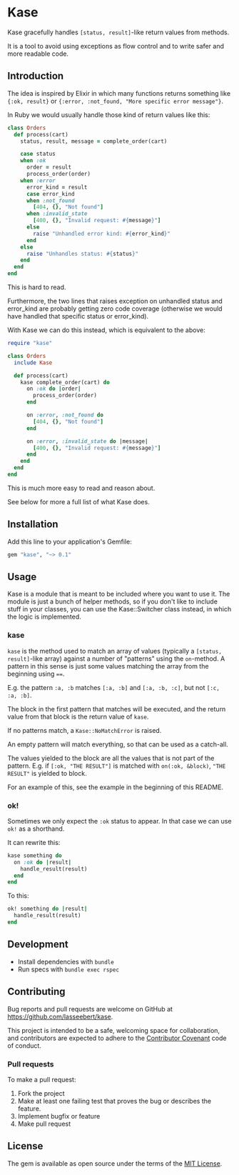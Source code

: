# Kase

Kase gracefully handles `[status, result]`-like return values from methods.

It is a tool to avoid using exceptions as flow control and to write safer and
more readable code.

## Introduction

The idea is inspired by Elixir in which many functions returns something like
`{:ok, result}` or `{:error, :not_found, "More specific error message"}`.

In Ruby we would usually handle those kind of return values like this:

```ruby
class Orders
  def process(cart)
    status, result, message = complete_order(cart)

    case status
    when :ok
      order = result
      process_order(order)
    when :error
      error_kind = result
      case error_kind
      when :not_found
        [404, {}, "Not found"]
      when :invalid_state
        [400, {}, "Invalid request: #{message}"]
      else
        raise "Unhandled error kind: #{error_kind}"
      end
    else
      raise "Unhandles status: #{status}"
    end
  end
end
```

This is hard to read.

Furthermore, the two lines that raises exception on unhandled status and
error_kind are probably getting zero code coverage (otherwise we would have
handled that specific status or error_kind).

With Kase we can do this instead, which is equivalent to the above:

```ruby
require "kase"

class Orders
  include Kase

  def process(cart)
    kase complete_order(cart) do
      on :ok do |order|
        process_order(order)
      end

      on :error, :not_found do
        [404, {}, "Not found"]
      end

      on :error, :invalid_state do |message|
        [400, {}, "Invalid request: #{message}"]
      end
    end
  end
end
```

This is much more easy to read and reason about.

See below for more a full list of what Kase does.

## Installation

Add this line to your application's Gemfile:

```ruby
gem "kase", "~> 0.1"
```

## Usage

Kase is a module that is meant to be included where you want to use it. The
module is just a bunch of helper methods, so if you don't like to include
stuff in your classes, you can use the Kase::Switcher class instead, in which
the logic is implemented.

### kase

`kase` is the method used to match an array of values (typically a
`[status, result]`-like array) against a number of "patterns" using the
`on`-method. A pattern in this sense is just some values matching the array from
the beginning using `==`.

E.g. the pattern `:a, :b` matches `[:a, :b]` and `[:a, :b, :c]`, but not
`[:c, :a, :b]`.

The block in the first pattern that matches will be executed, and the return
value from that block is the return value of `kase`.

If no patterns match, a `Kase::NoMatchError` is raised.

An empty pattern will match everything, so that can be used as a catch-all.

The values yielded to the block are all the values that is not part of the
pattern. E.g. if `[:ok, "THE RESULT"]` is matched with `on(:ok, &block)`,
`"THE RESULT"` is yielded to block.

For an example of this, see the example in the beginning of this README.

### ok!

Sometimes we only expect the `:ok` status to appear. In that case we can use
`ok!` as a shorthand.

It can rewrite this:

```ruby
kase something do
  on :ok do |result|
    handle_result(result)
  end
end
```

To this:

```ruby
ok! something do |result|
  handle_result(result)
end
```

## Development

* Install dependencies with `bundle`
* Run specs with `bundle exec rspec`

## Contributing

Bug reports and pull requests are welcome on GitHub at
https://github.com/lasseebert/kase.

This project is intended to be a safe, welcoming space for collaboration, and
contributors are expected to adhere to the
[Contributor Covenant](http://contributor-covenant.org) code of conduct.

### Pull requests

To make a pull request:

1. Fork the project
2. Make at least one failing test that proves the bug or describes the feature.
3. Implement bugfix or feature
4. Make pull request

## License

The gem is available as open source under the terms of the
[MIT License](http://opensource.org/licenses/MIT).
